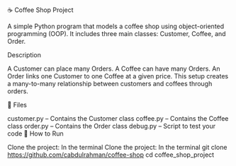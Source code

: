 ☕ Coffee Shop Project

A simple Python program that models a coffee shop using object-oriented programming (OOP). It includes three main classes: Customer, Coffee, and Order.

Description

A Customer can place many Orders.
A Coffee can have many Orders.
An Order links one Customer to one Coffee at a given price.
This setup creates a many-to-many relationship between customers and coffees through orders.

📁 Files

customer.py – Contains the Customer class
coffee.py – Contains the Coffee class
order.py – Contains the Order class
debug.py – Script to test your code
🚀 How to Run

Clone the project: In the terminal Clone the project: In the terminal git clone https://github.com/cabdulrahman/coffee-shop cd coffee_shop_project